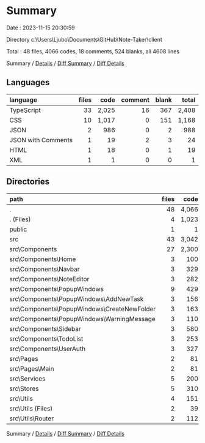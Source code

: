 # Summary

Date : 2023-11-15 20:30:59

Directory c:\\Users\\Ljubo\\Documents\\GitHub\\Note-Taker\\client

Total : 48 files,  4066 codes, 18 comments, 524 blanks, all 4608 lines

Summary / [Details](details.md) / [Diff Summary](diff.md) / [Diff Details](diff-details.md)

## Languages
| language | files | code | comment | blank | total |
| :--- | ---: | ---: | ---: | ---: | ---: |
| TypeScript | 33 | 2,025 | 16 | 367 | 2,408 |
| CSS | 10 | 1,017 | 0 | 151 | 1,168 |
| JSON | 2 | 986 | 0 | 2 | 988 |
| JSON with Comments | 1 | 19 | 2 | 3 | 24 |
| HTML | 1 | 18 | 0 | 1 | 19 |
| XML | 1 | 1 | 0 | 0 | 1 |

## Directories
| path | files | code | comment | blank | total |
| :--- | ---: | ---: | ---: | ---: | ---: |
| . | 48 | 4,066 | 18 | 524 | 4,608 |
| . (Files) | 4 | 1,023 | 2 | 6 | 1,031 |
| public | 1 | 1 | 0 | 0 | 1 |
| src | 43 | 3,042 | 16 | 518 | 3,576 |
| src\\Components | 27 | 2,300 | 16 | 385 | 2,701 |
| src\\Components\\Home | 3 | 100 | 1 | 21 | 122 |
| src\\Components\\Navbar | 3 | 329 | 1 | 54 | 384 |
| src\\Components\\NoteEditor | 3 | 282 | 1 | 43 | 326 |
| src\\Components\\PopupWindows | 9 | 429 | 0 | 77 | 506 |
| src\\Components\\PopupWindows\\AddNewTask | 3 | 156 | 0 | 29 | 185 |
| src\\Components\\PopupWindows\\CreateNewFolder | 3 | 163 | 0 | 28 | 191 |
| src\\Components\\PopupWindows\\WarningMessage | 3 | 110 | 0 | 20 | 130 |
| src\\Components\\Sidebar | 3 | 580 | 7 | 93 | 680 |
| src\\Components\\TodoList | 3 | 253 | 6 | 42 | 301 |
| src\\Components\\UserAuth | 3 | 327 | 0 | 55 | 382 |
| src\\Pages | 2 | 81 | 0 | 10 | 91 |
| src\\Pages\\Main | 2 | 81 | 0 | 10 | 91 |
| src\\Services | 5 | 200 | 0 | 33 | 233 |
| src\\Stores | 5 | 310 | 0 | 66 | 376 |
| src\\Utils | 4 | 151 | 0 | 24 | 175 |
| src\\Utils (Files) | 2 | 39 | 0 | 9 | 48 |
| src\\Utils\\Router | 2 | 112 | 0 | 15 | 127 |

Summary / [Details](details.md) / [Diff Summary](diff.md) / [Diff Details](diff-details.md)